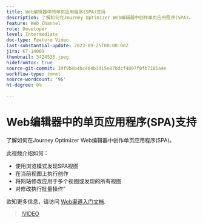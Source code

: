 ```yaml
---
title: Web编辑器中的单页应用程序(SPA)支持
description: 了解如何在Journey Optimizer Web编辑器中创作单页应用程序(SPA)。
feature: Web Channel
role: Developer
level: Intermediate
doc-type: Feature Video
last-substantial-update: 2023-09-25T00:00:00Z
jira: KT-14009
thumbnail: 3424536.jpeg
hidefromtoc: true
source-git-commit: 39f9b4b4bc464b3d15e87bdcf4097f0fb7105a4e
workflow-type: tm+mt
source-wordcount: '96'
ht-degree: 0%

---
```



# Web编辑器中的单页应用程序(SPA)支持

了解如何在Journey Optimizer Web编辑器中创作单页应用程序(SPA)。

此视频介绍如何：

* 使用浏览模式发现SPA视图
* 在当前视图上执行创作
* 将网站修改应用于多个视图或发现的所有视图
* 对修改执行批量操作”

欲知更多信息，请访问 [Web渠道入门文档](https://experienceleague.adobe.com/docs/journey-optimizer/using/web/get-started-web.html).

>[!VIDEO](https://video.tv.adobe.com/v/3424536/?learn=on)
